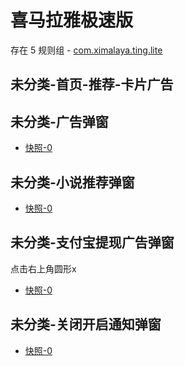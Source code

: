 # 喜马拉雅极速版

存在 5 规则组 - [com.ximalaya.ting.lite](/src/apps/com.ximalaya.ting.lite.ts)

## 未分类-首页-推荐-卡片广告

## 未分类-广告弹窗

- [快照-0](https://i.gkd.li/i/13218286)

## 未分类-小说推荐弹窗

- [快照-0](https://i.gkd.li/i/13229127)

## 未分类-支付宝提现广告弹窗

点击右上角圆形x

- [快照-0](https://i.gkd.li/i/13256447)

## 未分类-关闭开启通知弹窗

- [快照-0](https://i.gkd.li/i/13256505)
